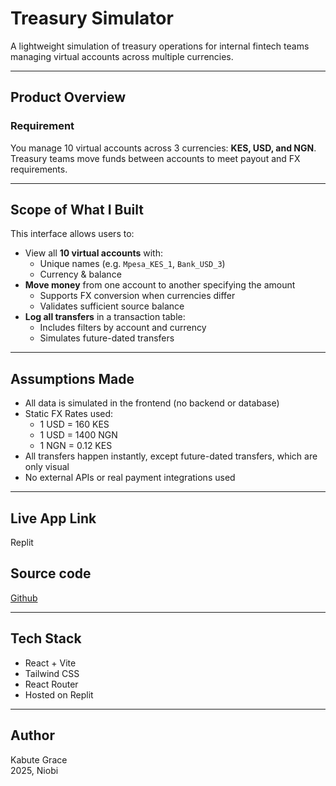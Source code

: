 # Treasury Simulator

A lightweight simulation of treasury operations for internal fintech teams managing virtual accounts across multiple currencies.

---

## Product Overview

### Requirement
You manage 10 virtual accounts across 3 currencies: **KES, USD, and NGN**. Treasury teams move funds between accounts to meet payout and FX requirements.

---

## Scope of What I Built

This interface allows users to:
- View all **10 virtual accounts** with:
  - Unique names (e.g. `Mpesa_KES_1`, `Bank_USD_3`)
  - Currency & balance
- **Move money** from one account to another specifying the amount
  - Supports FX conversion when currencies differ
  - Validates sufficient source balance
- **Log all transfers** in a transaction table:
  - Includes filters by account and currency
  - Simulates future-dated transfers
---

## Assumptions Made

- All data is simulated in the frontend (no backend or database)
- Static FX Rates used:
  - 1 USD = 160 KES
  - 1 USD = 1400 NGN
  - 1 NGN = 0.12 KES
- All transfers happen instantly, except future-dated transfers, which are only visual
- No external APIs or real payment integrations used

---

## Live App Link

Replit

## Source code

[Github](https://github.com/Grace-Kabute/treasury-simulator.git)

---

##  Tech Stack

- React + Vite
- Tailwind CSS
- React Router
- Hosted on Replit

---

## Author

Kabute Grace  
2025, Niobi

